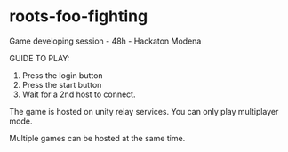 # roots-foo-fighting
Game developing session - 48h - Hackaton Modena

GUIDE TO PLAY:
1. Press the login button
2. Press the start button
3. Wait for a 2nd host to connect.

The game is hosted on unity relay services.
You can only play multiplayer mode.

Multiple games can be hosted at the same time.
